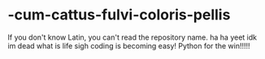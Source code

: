 # -cum-cattus-fulvi-coloris-pellis
If you don't know Latin, you can't read the repository name.
ha ha
yeet
idk
im dead
what is life
sigh
coding is becoming easy!
Python for the win!!!!!
